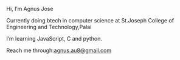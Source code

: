   Hi, I’m Agnus Jose
  
  Currently doing btech in computer science at St.Joseph College of Engineering and Technology,Palai 
  
  I’m learning JavaScript, C and python. 
  
  Reach me through:agnus.au8@gmail.com 

